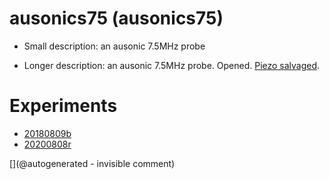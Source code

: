 # ausonics75 (ausonics75)

* Small description: an ausonic 7.5MHz probe

* Longer description: an ausonic 7.5MHz probe. Opened. [Piezo salvaged](/include/20200809r/images/ausonics75/).

# Experiments

* [20180809b](/include/experiments/auto/20180809b.md)
* [20200808r](/include/experiments/auto/20200808r.md)




[](@autogenerated - invisible comment)